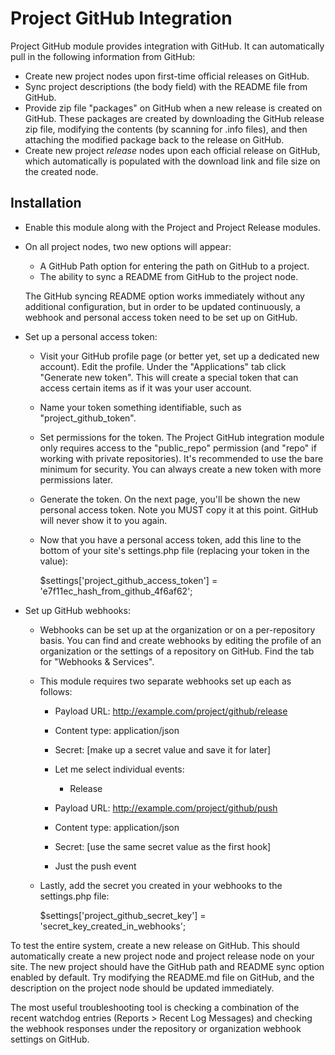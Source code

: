 Project GitHub Integration
==========================

Project GitHub module provides integration with GitHub. It can automatically
pull in the following information from GitHub:

- Create new project nodes upon first-time official releases on GitHub.
- Sync project descriptions (the body field) with the README file from GitHub.
- Provide zip file "packages" on GitHub when a new release is created on GitHub.
  These packages are created by downloading the GitHub release zip file,
  modifying the contents (by scanning for .info files), and then attaching the
  modified package back to the release on GitHub.
- Create new project *release* nodes upon each official release on GitHub, which
  automatically is populated with the download link and file size on the created
  node.

Installation
------------

- Enable this module along with the Project and Project Release modules.

- On all project nodes, two new options will appear:

  - A GitHub Path option for entering the path on GitHub to a project.
  - The ability to sync a README from GitHub to the project node.

  The GitHub syncing README option works immediately without any additional
  configuration, but in order to be updated continuously, a webhook and
  personal access token need to be set up on GitHub.

- Set up a personal access token:

  - Visit your GitHub profile page (or better yet, set up a dedicated new
    account). Edit the profile. Under the "Applications" tab click
    "Generate new token". This will create a special token that can access
    certain items as if it was your user account.

  - Name your token something identifiable, such as "project_github_token".

  - Set permissions for the token. The Project GitHub integration module only
    requires access to the "public_repo" permission (and "repo" if working with
    private repositories). It's recommended to use the bare minimum for
    security. You can always create a new token with more permissions later.

  - Generate the token. On the next page, you'll be shown the new personal
    access token. Note you MUST copy it at this point. GitHub will never show
    it to you again.

  - Now that you have a personal access token, add this line to the bottom of
    your site's settings.php file (replacing your token in the value):

    $settings['project_github_access_token'] = 'e7f11ec_hash_from_github_4f6af62';

- Set up GitHub webhooks:

  - Webhooks can be set up at the organization or on a per-repository basis.
    You can find and create webhooks by editing the profile of an organization
    or the settings of a repository on GitHub. Find the tab for "Webhooks &
    Services".

  - This module requires two separate webhooks set up each as follows:

    - Payload URL: http://example.com/project/github/release
    - Content type: application/json
    - Secret: [make up a secret value and save it for later]
    - Let me select individual events:
      - Release

    - Payload URL: http://example.com/project/github/push
    - Content type: application/json
    - Secret: [use the same secret value as the first hook]
    - Just the push event

  - Lastly, add the secret you created in your webhooks to the settings.php
    file:

    $settings['project_github_secret_key'] = 'secret_key_created_in_webhooks';

To test the entire system, create a new release on GitHub. This should
automatically create a new project node and project release node on your site.
The new project should have the GitHub path and README sync option enabled by
default. Try modifying the README.md file on GitHub, and the description on
the project node should be updated immediately.

The most useful troubleshooting tool is checking a combination of the recent
watchdog entries (Reports > Recent Log Messages) and checking the webhook
responses under the repository or organization webhook settings on GitHub.
